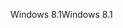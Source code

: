 <span data-ttu-id="781d2-101">Windows 8.1</span><span class="sxs-lookup"><span data-stu-id="781d2-101">Windows 8.1</span></span>